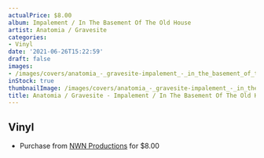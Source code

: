 ```yaml
---
actualPrice: $8.00
album: Impalement / In The Basement Of The Old House
artist: Anatomia / Gravesite
categories:
- Vinyl
date: '2021-06-26T15:22:59'
draft: false
images:
- /images/covers/anatomia_-_gravesite-impalement_-_in_the_basement_of_the_old_house.jpg
inStock: true
thumbnailImage: /images/covers/anatomia_-_gravesite-impalement_-_in_the_basement_of_the_old_house-thumb.jpg
title: Anatomia / Gravesite - Impalement / In The Basement Of The Old House
---
```


## Vinyl
* Purchase from [NWN Productions](http://shop.nwnprod.com/index.php?route=product/product&path=76&product_id=14545&sort=pd.name&order=ASC) for $8.00
